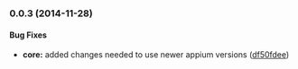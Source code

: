 <a name="0.0.3"></a>
### 0.0.3 (2014-11-28)


#### Bug Fixes

* **core:** added changes needed to use newer appium versions ([df50fdee](http://github.com/dalekjs/dalek-browser-ios/commit/df50fdeefc566aa9859383d898531e45764fc6a1))


